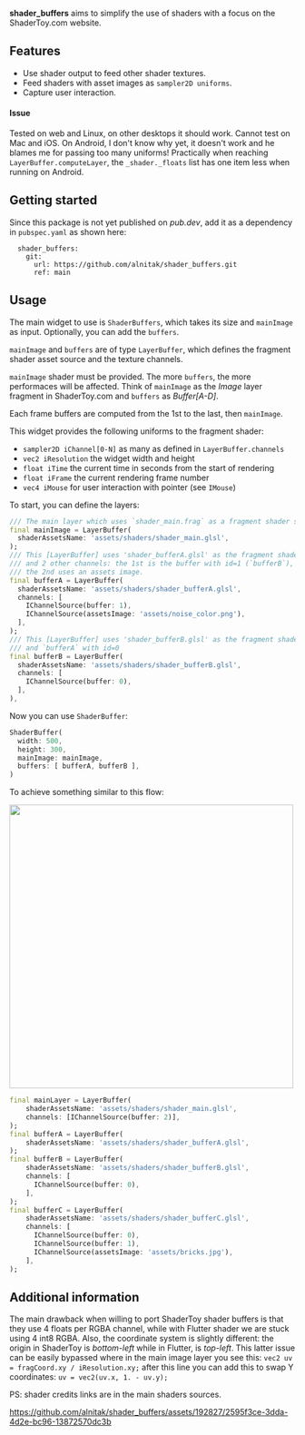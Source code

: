 **shader_buffers** aims to simplify the use of shaders with a focus on the ShaderToy.com website.

## Features

- Use shader output to feed other shader textures.
- Feed shaders with asset images as `sampler2D uniforms`.
- Capture user interaction.

#### Issue
Tested on web and Linux, on other desktops it should work. Cannot test on Mac and iOS. On Android, I don't know why yet, it doesn't work and he blames me for passing too many uniforms!
Practically when reaching `LayerBuffer.computeLayer`, the `_shader._floats` list has one item less when running on Android.

## Getting started

Since this package is not yet published on *pub.dev*, add it as a dependency in `pubspec.yaml` as shown here:

```
  shader_buffers:
    git:
      url: https://github.com/alnitak/shader_buffers.git
      ref: main
```

## Usage

The main widget to use is `ShaderBuffers`, which takes its size and `mainImage` as input. Optionally, you can add the `buffers`.

`mainImage` and `buffers` are of type `LayerBuffer`, which defines the fragment shader asset source and the texture channels.

`mainImage` shader must be provided. The more `buffers`, the more performaces will be affected.
Think of `mainImage` as the *Image* layer fragment in ShaderToy.com and `buffers` as *Buffer[A-D]*.

Each frame buffers are computed from the 1st to the last, then `mainImage`.

This widget provides the following uniforms to the fragment shader:
* `sampler2D iChannel[0-N]` as many as defined in `LayerBuffer.channels`
* `vec2 iResolution` the widget width and height
* `float iTime` the current time in seconds from the start of rendering
* `float iFrame` the current rendering frame number
* `vec4 iMouse` for user interaction with pointer (see `IMouse`)

To start, you can define the layers:
```dart
/// The main layer which uses `shader_main.frag` as a fragment shader source
final mainImage = LayerBuffer(
  shaderAssetsName: 'assets/shaders/shader_main.glsl',
);
/// This [LayerBuffer] uses 'shader_bufferA.glsl' as the fragment shader
/// and 2 other channels: the 1st is the buffer with id=1 (`bufferB`),
/// the 2nd uses an assets image.
final bufferA = LayerBuffer(
  shaderAssetsName: 'assets/shaders/shader_bufferA.glsl',
  channels: [
    IChannelSource(buffer: 1),
    IChannelSource(assetsImage: 'assets/noise_color.png'),
  ],
);
/// This [LayerBuffer] uses 'shader_bufferB.glsl' as the fragment shader
/// and `bufferA` with id=0
final bufferB = LayerBuffer(
  shaderAssetsName: 'assets/shaders/shader_bufferB.glsl',
  channels: [
    IChannelSource(buffer: 0),
  ],
),
```
Now you can use `ShaderBuffer`:
```dart
ShaderBuffer(
  width: 500,
  height: 300,
  mainImage: mainImage,
  buffers: [ bufferA, bufferB ],
)
```

To achieve something similar to this flow:

<img src="https://github.com/alnitak/shader_buffers/assets/192827/4dc0f799-6109-4489-aae8-df379298c459" width="500" />

```dart
final mainLayer = LayerBuffer(
    shaderAssetsName: 'assets/shaders/shader_main.glsl',
    channels: [IChannelSource(buffer: 2)],
);
final bufferA = LayerBuffer(
    shaderAssetsName: 'assets/shaders/shader_bufferA.glsl',
);
final bufferB = LayerBuffer(
    shaderAssetsName: 'assets/shaders/shader_bufferB.glsl',
    channels: [
      IChannelSource(buffer: 0),
    ],
);
final bufferC = LayerBuffer(
    shaderAssetsName: 'assets/shaders/shader_bufferC.glsl',
    channels: [
      IChannelSource(buffer: 0),
      IChannelSource(buffer: 1),
      IChannelSource(assetsImage: 'assets/bricks.jpg'),
    ],
);
```


## Additional information

The main drawback when willing to port ShaderToy shader buffers is that they use 4 floats per RGBA channel, while with Flutter shader we are stuck using 4 int8 RGBA.
Also, the coordinate system is slightly different: the origin in ShaderToy is *bottom-left* while in Flutter, is *top-left*. This latter issue can be easily bypassed where in the main image layer you see this:
`vec2 uv = fragCoord.xy / iResolution.xy;`
after this line you can add this to swap Y coordinates:
`uv = vec2(uv.x, 1. - uv.y);`

PS: shader credits links are in the main shaders sources.


https://github.com/alnitak/shader_buffers/assets/192827/2595f3ce-3dda-4d2e-bc96-13872570dc3b


